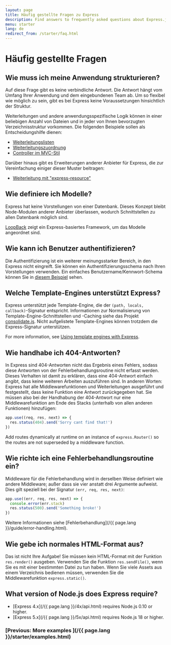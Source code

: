 ```yaml
---
layout: page
title: Häufig gestellte Fragen zu Express
description: Find answers to frequently asked questions about Express.js, including topics on application structure, models, authentication, template engines, error handling, and more.
menu: starter
lang: de
redirect_from: /starter/faq.html
---
```


# Häufig gestellte Fragen

## Wie muss ich meine Anwendung strukturieren?

Auf diese Frage gibt es keine verbindliche Antwort. Die Antwort hängt vom Umfang Ihrer Anwendung und dem eingebundenen Team ab. Um so flexibel wie möglich zu sein, gibt es bei Express keine Voraussetzungen hinsichtlich der Struktur.

Weiterleitungen und andere anwendungsspezifische Logik können in einer beliebigen Anzahl von Dateien und in jeder von Ihnen bevorzugten Verzeichnisstruktur vorkommen. Die folgenden Beispiele sollen als Entscheidungshilfe dienen:

- [Weiterleitungslisten](https://github.com/expressjs/express/blob/4.13.1/examples/route-separation/index.js#L32-47)
- [Weiterleitungszuordnung](https://github.com/expressjs/express/blob/4.13.1/examples/route-map/index.js#L52-L66)
- [Controller im MVC-Stil](https://github.com/expressjs/express/tree/master/examples/mvc)

Darüber hinaus gibt es Erweiterungen anderer Anbieter für Express, die zur Vereinfachung einiger dieser Muster beitragen:

- [Weiterleitung mit "express-resource"](https://github.com/expressjs/express-resource)

## Wie definiere ich Modelle?

Express hat keine Vorstellungen von einer Datenbank. Dieses Konzept bleibt Node-Modulen anderer Anbieter überlassen, wodurch Schnittstellen zu allen Datenbank möglich sind.

[LoopBack](http://loopback.io) zeigt ein Express-basiertes Framework, um das Modelle angeordnet sind.

## Wie kann ich Benutzer authentifizieren?

Die Authentifizierung ist ein weiterer meinungsstarker Bereich, in den Express nicht eingreift. Sie können ein Authentifizierungsschema nach Ihren Vorstellungen verwenden.
Ein einfaches Benutzername/Kennwort-Schema können Sie in [diesem Beispiel](https://github.com/expressjs/express/tree/master/examples/auth) sehen.

## Welche Template-Engines unterstützt Express?

Express unterstützt jede Template-Engine, die der `(path, locals, callback)`-Signatur entspricht.
Informationen zur Normalisierung von Template-Engine-Schnittstellen und -Caching siehe das Projekt [consolidate.js](https://github.com/visionmedia/consolidate.js). Nicht aufgelistete Template-Engines können trotzdem die Express-Signatur unterstützen.

For more information, see [Using template engines with Express](/{{page.lang}}/guide/using-template-engines.html).

## Wie handhabe ich 404-Antworten?

In Express sind 404-Antworten nicht das Ergebnis eines Fehlers, sodass diese Antworten von der Fehlerbehandlungsroutine nicht erfasst werden. Dieses Verhalten ist damit zu erklären, dass eine 404-Antwort einfach angibt, dass keine weiteren Arbeiten auszuführen sind. In anderen Worten: Express hat alle Middlewarefunktionen und Weiterleitungen ausgeführt und festgestellt, dass keine Funktion eine Antwort zurückgegeben hat. Sie müssen also bei der Handhabung der 404-Antwort nur eine Middlewarefunktion am Ende des Stacks (unterhalb von allen anderen Funktionen) hinzufügen:

```js
app.use((req, res, next) => {
  res.status(404).send('Sorry cant find that!')
})
```

Add routes dynamically at runtime on an instance of `express.Router()`
so the routes are not superseded by a middleware function.

## Wie richte ich eine Fehlerbehandlungsroutine ein?

Middleware für die Fehlerbehandlung wird in derselben Weise definiert wie andere Middleware; außer dass sie vier anstatt drei Argumente aufweist. Dies gilt speziell bei der Signatur `(err, req, res, next)`:

```js
app.use((err, req, res, next) => {
  console.error(err.stack)
  res.status(500).send('Something broke!')
})
```

Weitere Informationen siehe [Fehlerbehandlung](/{{ page.lang }}/guide/error-handling.html).

## Wie gebe ich normales HTML-Format aus?

Das ist nicht Ihre Aufgabe! Sie müssen kein HTML-Format mit der Funktion `res.render()` ausgeben.
Verwenden Sie die Funktion `res.sendFile()`, wenn Sie es mit einer bestimmten Datei zu tun haben.
Wenn Sie viele Assets aus einem Verzeichnis bedienen müssen, verwenden Sie die Middlewarefunktion `express.static()`.

## What version of Node.js does Express require?

- [Express 4.x](/{{ page.lang }}/4x/api.html) requires Node.js 0.10 or higher.
- [Express 5.x](/{{ page.lang }}/5x/api.html) requires Node.js 18 or higher.

### [Previous: More examples ](/{{ page.lang }}/starter/examples.html)
